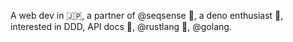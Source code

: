 A web dev in :jp:, a partner of @seqsense :robot:, a deno enthusiast :sauropod:, interested in DDD, API docs :page_facing_up:, @rustlang :crab:, @golang.
